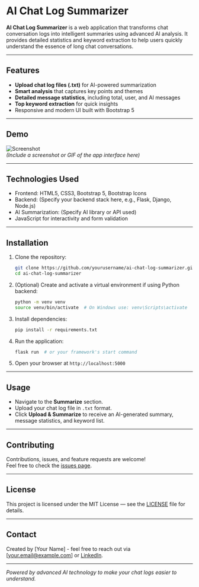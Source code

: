 
# AI Chat Log Summarizer

**AI Chat Log Summarizer** is a web application that transforms chat conversation logs into intelligent summaries using advanced AI analysis. It provides detailed statistics and keyword extraction to help users quickly understand the essence of long chat conversations.

---

## Features

- **Upload chat log files (.txt)** for AI-powered summarization  
- **Smart analysis** that captures key points and themes  
- **Detailed message statistics**, including total, user, and AI messages  
- **Top keyword extraction** for quick insights  
- Responsive and modern UI built with Bootstrap 5  

---

## Demo

![Screenshot](./screenshot.png)  
*(Include a screenshot or GIF of the app interface here)*

---

## Technologies Used

- Frontend: HTML5, CSS3, Bootstrap 5, Bootstrap Icons  
- Backend: (Specify your backend stack here, e.g., Flask, Django, Node.js)  
- AI Summarization: (Specify AI library or API used)  
- JavaScript for interactivity and form validation  

---

## Installation

1. Clone the repository:  
   ```bash
   git clone https://github.com/yourusername/ai-chat-log-summarizer.git
   cd ai-chat-log-summarizer
   ```

2. (Optional) Create and activate a virtual environment if using Python backend:  
   ```bash
   python -m venv venv
   source venv/bin/activate  # On Windows use: venv\Scripts\activate
   ```

3. Install dependencies:  
   ```bash
   pip install -r requirements.txt
   ```

4. Run the application:  
   ```bash
   flask run  # or your framework's start command
   ```

5. Open your browser at `http://localhost:5000`

---

## Usage

- Navigate to the **Summarize** section.  
- Upload your chat log file in `.txt` format.  
- Click **Upload & Summarize** to receive an AI-generated summary, message statistics, and keyword list.

---

## Contributing

Contributions, issues, and feature requests are welcome!  
Feel free to check the [issues page](https://github.com/yourusername/ai-chat-log-summarizer/issues).

---

## License

This project is licensed under the MIT License — see the [LICENSE](LICENSE) file for details.

---

## Contact

Created by [Your Name] - feel free to reach out via [your.email@example.com] or [LinkedIn](https://linkedin.com/in/yourprofile).

---

*Powered by advanced AI technology to make your chat logs easier to understand.*
